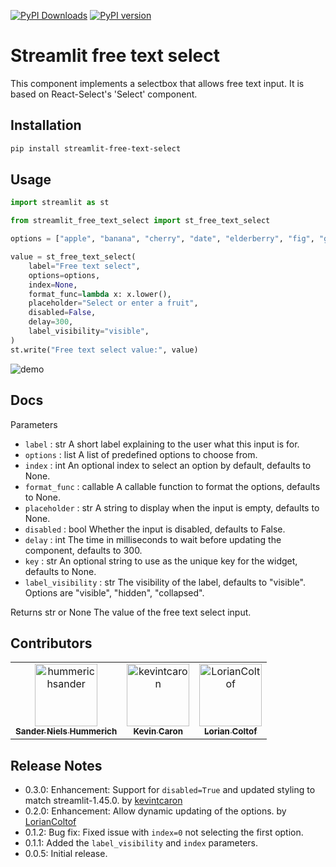 [![PyPI Downloads](https://static.pepy.tech/badge/streamlit-free-text-select)](https://pepy.tech/projects/streamlit-free-text-select)
[![PyPI version](https://img.shields.io/pypi/v/streamlit-free-text-select.svg)](https://pypi.org/project/streamlit-free-text-select/)


# Streamlit free text select
This component implements a selectbox that allows free text input. It is based on React-Select's 'Select'
component.

## Installation
```bash
pip install streamlit-free-text-select
```

## Usage
```python
import streamlit as st

from streamlit_free_text_select import st_free_text_select

options = ["apple", "banana", "cherry", "date", "elderberry", "fig", "grape"]

value = st_free_text_select(
    label="Free text select",
    options=options,
    index=None,
    format_func=lambda x: x.lower(),
    placeholder="Select or enter a fruit",
    disabled=False,
    delay=300,
    label_visibility="visible",
)
st.write("Free text select value:", value)
```

![demo](./streamlit-free-text-demo.gif)


## Docs
Parameters
- `label` : str
    A short label explaining to the user what this input is for.
- `options` : list
    A list of predefined options to choose from.
- `index` : int
    An optional index to select an option by default, defaults to None.
- `format_func` : callable
    A callable function to format the options, defaults to None.
- `placeholder` : str
    A string to display when the input is empty, defaults to None.
- `disabled` : bool
    Whether the input is disabled, defaults to False.
- `delay` : int
    The time in milliseconds to wait before updating the component, defaults to 300.
- `key` : str
    An optional string to use as the unique key for the widget, defaults to None.
- `label_visibility` : str
    The visibility of the label, defaults to "visible". Options are "visible", "hidden", "collapsed".

Returns
str or None
    The value of the free text select input.

## Contributors
<!-- readme: contributors -start -->
<table>
	<tbody>
		<tr>
            <td align="center">
                <a href="https://github.com/hummerichsander">
                    <img src="https://avatars.githubusercontent.com/u/64867257?v=4" width="100;" alt="hummerichsander"/>
                    <br />
                    <sub><b>Sander Niels Hummerich</b></sub>
                </a>
            </td>
            <td align="center">
                <a href="https://github.com/kevintcaron">
                    <img src="https://avatars.githubusercontent.com/u/57652990?v=4" width="100;" alt="kevintcaron"/>
                    <br />
                    <sub><b>Kevin Caron</b></sub>
                </a>
            </td>
            <td align="center">
                <a href="https://github.com/LorianColtof">
                    <img src="https://avatars.githubusercontent.com/u/3457005?v=4" width="100;" alt="LorianColtof"/>
                    <br />
                    <sub><b>Lorian Coltof</b></sub>
                </a>
            </td>
		</tr>
	<tbody>
</table>
<!-- readme: contributors -end -->

## Release Notes
- 0.3.0:
    Enhancement: Support for `disabled=True` and updated styling to match streamlit-1.45.0. by [kevintcaron](https://github.com/kevintcaron)
- 0.2.0:
    Enhancement: Allow dynamic updating of the options. by [LorianColtof](https://github.com/LorianColtof)
- 0.1.2:
    Bug fix: Fixed issue with `index=0` not selecting the first option.
- 0.1.1:
    Added the `label_visibility` and `index` parameters.
- 0.0.5:
    Initial release.
